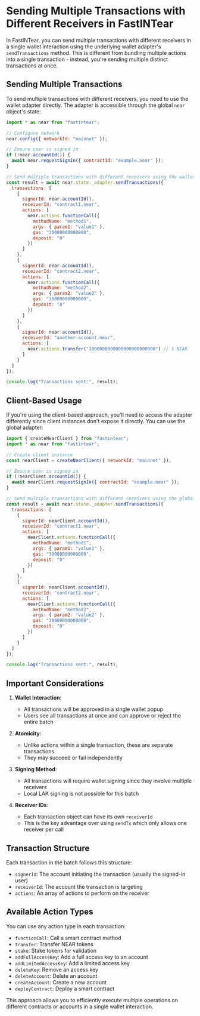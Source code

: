 # Sending Multiple Transactions with Different Receivers in FastINTear

In FastINTear, you can send multiple transactions with different receivers in a single wallet interaction using the underlying wallet adapter's `sendTransactions` method. This is different from bundling multiple actions into a single transaction - instead, you're sending multiple distinct transactions at once.

## Sending Multiple Transactions

To send multiple transactions with different receivers, you need to use the wallet adapter directly. The adapter is accessible through the global `near` object's state:

```javascript
import * as near from "fastintear";

// Configure network
near.config({ networkId: "mainnet" });

// Ensure user is signed in
if (!near.accountId()) {
  await near.requestSignIn({ contractId: "example.near" });
}

// Send multiple transactions with different receivers using the wallet adapter
const result = await near.state._adapter.sendTransactions({
  transactions: [
    {
      signerId: near.accountId(),
      receiverId: "contract1.near",
      actions: [
        near.actions.functionCall({
          methodName: "method1",
          args: { param1: "value1" },
          gas: "30000000000000",
          deposit: "0"
        })
      ]
    },
    {
      signerId: near.accountId(),
      receiverId: "contract2.near",
      actions: [
        near.actions.functionCall({
          methodName: "method2",
          args: { param2: "value2" },
          gas: "30000000000000",
          deposit: "0"
        })
      ]
    },
    {
      signerId: near.accountId(),
      receiverId: "another-account.near",
      actions: [
        near.actions.transfer("1000000000000000000000000") // 1 NEAR
      ]
    }
  ]
});

console.log("Transactions sent:", result);
```

## Client-Based Usage

If you're using the client-based approach, you'll need to access the adapter differently since client instances don't expose it directly. You can use the global adapter:

```javascript
import { createNearClient } from "fastintear";
import * as near from "fastintear";

// Create client instance
const nearClient = createNearClient({ networkId: "mainnet" });

// Ensure user is signed in
if (!nearClient.accountId()) {
  await nearClient.requestSignIn({ contractId: "example.near" });
}

// Send multiple transactions with different receivers using the global wallet adapter
const result = await near.state._adapter.sendTransactions({
  transactions: [
    {
      signerId: nearClient.accountId(),
      receiverId: "contract1.near",
      actions: [
        nearClient.actions.functionCall({
          methodName: "method1",
          args: { param1: "value1" },
          gas: "30000000000000",
          deposit: "0"
        })
      ]
    },
    {
      signerId: nearClient.accountId(),
      receiverId: "contract2.near",
      actions: [
        nearClient.actions.functionCall({
          methodName: "method2",
          args: { param2: "value2" },
          gas: "30000000000000",
          deposit: "0"
        })
      ]
    }
  ]
});

console.log("Transactions sent:", result);
```

## Important Considerations

1. **Wallet Interaction**: 
   - All transactions will be approved in a single wallet popup
   - Users see all transactions at once and can approve or reject the entire batch

2. **Atomicity**: 
   - Unlike actions within a single transaction, these are separate transactions
   - They may succeed or fail independently

3. **Signing Method**: 
   - All transactions will require wallet signing since they involve multiple receivers
   - Local LAK signing is not possible for this batch

4. **Receiver IDs**: 
   - Each transaction object can have its own `receiverId`
   - This is the key advantage over using `sendTx` which only allows one receiver per call

## Transaction Structure

Each transaction in the batch follows this structure:
- `signerId`: The account initiating the transaction (usually the signed-in user)
- `receiverId`: The account the transaction is targeting
- `actions`: An array of actions to perform on the receiver

## Available Action Types

You can use any action type in each transaction:
- `functionCall`: Call a smart contract method
- `transfer`: Transfer NEAR tokens
- `stake`: Stake tokens for validation
- `addFullAccessKey`: Add a full access key to an account
- `addLimitedAccessKey`: Add a limited access key
- `deleteKey`: Remove an access key
- `deleteAccount`: Delete an account
- `createAccount`: Create a new account
- `deployContract`: Deploy a smart contract

This approach allows you to efficiently execute multiple operations on different contracts or accounts in a single wallet interaction.